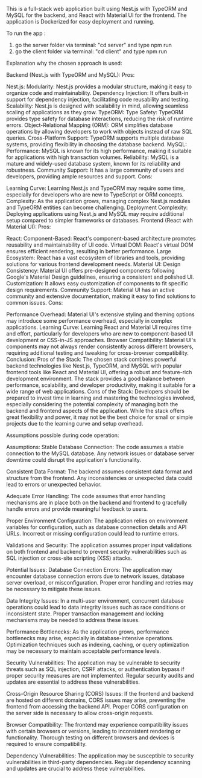 This is a full-stack web application built using Nest.js with TypeORM and MySQL for the backend, 
and React with Material UI for the frontend. 
The application is Dockerized for easy deployment and running.

To run the app :
1. go the server folder via terminal: "cd server" and type npm run
2. go the client folder via terminal: "cd client" and type npm run

Explanation why the chosen approach is used:

Backend (Nest.js with TypeORM and MySQL):
Pros:

Nest.js:
Modularity: Nest.js provides a modular structure, making it easy to organize code and maintainability.
Dependency Injection: It offers built-in support for dependency injection, facilitating code reusability and testing.
Scalability: Nest.js is designed with scalability in mind, allowing seamless scaling of applications as they grow.
TypeORM:
Type Safety: TypeORM provides type safety for database interactions, reducing the risk of runtime errors.
Object-Relational Mapping (ORM): ORM simplifies database operations by allowing developers to work with objects instead of raw SQL queries.
Cross-Platform Support: TypeORM supports multiple database systems, providing flexibility in choosing the database backend.
MySQL:
Performance: MySQL is known for its high performance, making it suitable for applications with high transaction volumes.
Reliability: MySQL is a mature and widely-used database system, known for its reliability and robustness.
Community Support: It has a large community of users and developers, providing ample resources and support.
Cons:

Learning Curve: Learning Nest.js and TypeORM may require some time, especially for developers who are new to TypeScript or ORM concepts.
Complexity: As the application grows, managing complex Nest.js modules and TypeORM entities can become challenging.
Deployment Complexity: Deploying applications using Nest.js and MySQL may require additional setup compared to simpler frameworks or databases.
Frontend (React with Material UI):
Pros:

React:
Component-Based: React's component-based architecture promotes reusability and maintainability of UI code.
Virtual DOM: React's virtual DOM ensures efficient rendering, resulting in better performance.
Large Ecosystem: React has a vast ecosystem of libraries and tools, providing solutions for various frontend development needs.
Material UI:
Design Consistency: Material UI offers pre-designed components following Google's Material Design guidelines, ensuring a consistent and polished UI.
Customization: It allows easy customization of components to fit specific design requirements.
Community Support: Material UI has an active community and extensive documentation, making it easy to find solutions to common issues.
Cons:

Performance Overhead: Material UI's extensive styling and theming options may introduce some performance overhead, especially in complex applications.
Learning Curve: Learning React and Material UI requires time and effort, particularly for developers who are new to component-based UI development or CSS-in-JS approaches.
Browser Compatibility: Material UI's components may not always render consistently across different browsers, requiring additional testing and tweaking for cross-browser compatibility.
Conclusion:
Pros of the Stack:
The chosen stack combines powerful backend technologies like Nest.js, TypeORM, and MySQL with popular frontend tools like React and Material UI, offering a robust and feature-rich development environment.
The stack provides a good balance between performance, scalability, and developer productivity, making it suitable for a wide range of web applications.
Cons of the Stack:
Developers should be prepared to invest time in learning and mastering the technologies involved, especially considering the potential complexity of managing both the backend and frontend aspects of the application.
While the stack offers great flexibility and power, it may not be the best choice for small or simple projects due to the learning curve and setup overhead.

Assumptions possible during code operation:

Assumptions:
Stable Database Connection: The code assumes a stable connection to the MySQL database. Any network issues or database server downtime could disrupt the application's functionality.

Consistent Data Format: The backend assumes consistent data format and structure from the frontend. Any inconsistencies or unexpected data could lead to errors or unexpected behavior.

Adequate Error Handling: The code assumes that error handling mechanisms are in place both on the backend and frontend to gracefully handle errors and provide meaningful feedback to users.

Proper Environment Configuration: The application relies on environment variables for configuration, such as database connection details and API URLs. Incorrect or missing configuration could lead to runtime errors.

Validations and Security: The application assumes proper input validations on both frontend and backend to prevent security vulnerabilities such as SQL injection or cross-site scripting (XSS) attacks.

Potential Issues:
Database Connection Errors: The application may encounter database connection errors due to network issues, database server overload, or misconfiguration. Proper error handling and retries may be necessary to mitigate these issues.

Data Integrity Issues: In a multi-user environment, concurrent database operations could lead to data integrity issues such as race conditions or inconsistent state. Proper transaction management and locking mechanisms may be needed to address these issues.

Performance Bottlenecks: As the application grows, performance bottlenecks may arise, especially in database-intensive operations. Optimization techniques such as indexing, caching, or query optimization may be necessary to maintain acceptable performance levels.

Security Vulnerabilities: The application may be vulnerable to security threats such as SQL injection, CSRF attacks, or authentication bypass if proper security measures are not implemented. Regular security audits and updates are essential to address these vulnerabilities.

Cross-Origin Resource Sharing (CORS) Issues: If the frontend and backend are hosted on different domains, CORS issues may arise, preventing the frontend from accessing the backend API. Proper CORS configuration on the server side is necessary to allow cross-origin requests.

Browser Compatibility: The frontend may experience compatibility issues with certain browsers or versions, leading to inconsistent rendering or functionality. Thorough testing on different browsers and devices is required to ensure compatibility.

Dependency Vulnerabilities: The application may be susceptible to security vulnerabilities in third-party dependencies. Regular dependency scanning and updates are crucial to address these vulnerabilities.
